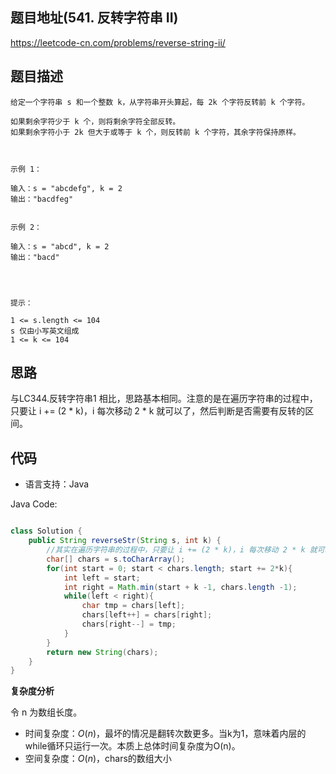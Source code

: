 ## 题目地址(541. 反转字符串 II)

https://leetcode-cn.com/problems/reverse-string-ii/

## 题目描述

```
给定一个字符串 s 和一个整数 k，从字符串开头算起，每 2k 个字符反转前 k 个字符。

如果剩余字符少于 k 个，则将剩余字符全部反转。
如果剩余字符小于 2k 但大于或等于 k 个，则反转前 k 个字符，其余字符保持原样。

 

示例 1：

输入：s = "abcdefg", k = 2
输出："bacdfeg"


示例 2：

输入：s = "abcd", k = 2
输出："bacd"


 

提示：

1 <= s.length <= 104
s 仅由小写英文组成
1 <= k <= 104
```

## 思路

与LC344.反转字符串1 相比，思路基本相同。注意的是在遍历字符串的过程中，只要让 i += (2 * k)，i 每次移动 2 * k 就可以了，然后判断是否需要有反转的区间。

## 代码

- 语言支持：Java

Java Code:

```java

class Solution {
    public String reverseStr(String s, int k) {
        //其实在遍历字符串的过程中，只要让 i += (2 * k)，i 每次移动 2 * k 就可以了，然后判断是否需要有反转的区间。
        char[] chars = s.toCharArray();
        for(int start = 0; start < chars.length; start += 2*k){
            int left = start;
            int right = Math.min(start + k -1, chars.length -1);
            while(left < right){
                char tmp = chars[left];
                chars[left++] = chars[right];
                chars[right--] = tmp;
            }
        }
        return new String(chars);
    }
}

```


**复杂度分析**

令 n 为数组长度。

- 时间复杂度：$O(n)$，最坏的情况是翻转次数更多。当k为1，意味着内层的while循环只运行一次。本质上总体时间复杂度为O(n)。
- 空间复杂度：$O(n)$，chars的数组大小